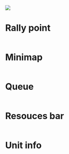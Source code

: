 
<div class="grumpy-image-wrapper">
    <img class="grumpy-image" src="collection/sc2/minimap.gif" />
</div>


# **Rally point**



   <img  data-src="collection/sc2/minimap.gif" 
   src="data:image/gif;base64,R0lGODlhAQABAAAAACH5BAEKAAEALAAAAAABAAEAAAICTAEAOw=="
   onload="lzld(this)">



# **Minimap**

 <img data-src="collection/sc2/minimap.gif" 
   src="data:image/gif;base64,R0lGODlhAQABAAAAACH5BAEKAAEALAAAAAABAAEAAAICTAEAOw=="
   onload="lzld(this)">

# **Queue**

 <img data-src="collection/sc2/queue.gif" 
   src="data:image/gif;base64,R0lGODlhAQABAAAAACH5BAEKAAEALAAAAAABAAEAAAICTAEAOw=="
   onload="lzld(this)">

# **Resouces bar**

 <img data-src="collection/sc2/resources.gif" 
   src="data:image/gif;base64,R0lGODlhAQABAAAAACH5BAEKAAEALAAAAAABAAEAAAICTAEAOw=="
   onload="lzld(this)">

# **Unit info**

 <img data-src="collection/sc2/unit_info.gif" 
   src="data:image/gif;base64,R0lGODlhAQABAAAAACH5BAEKAAEALAAAAAABAAEAAAICTAEAOw=="
   onload="lzld(this)">

